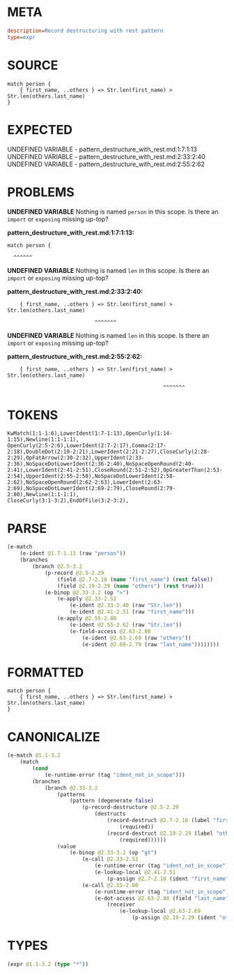 # META
~~~ini
description=Record destructuring with rest pattern
type=expr
~~~
# SOURCE
~~~roc
match person {
    { first_name, ..others } => Str.len(first_name) > Str.len(others.last_name)
}
~~~
# EXPECTED
UNDEFINED VARIABLE - pattern_destructure_with_rest.md:1:7:1:13
UNDEFINED VARIABLE - pattern_destructure_with_rest.md:2:33:2:40
UNDEFINED VARIABLE - pattern_destructure_with_rest.md:2:55:2:62
# PROBLEMS
**UNDEFINED VARIABLE**
Nothing is named `person` in this scope.
Is there an `import` or `exposing` missing up-top?

**pattern_destructure_with_rest.md:1:7:1:13:**
```roc
match person {
```
      ^^^^^^


**UNDEFINED VARIABLE**
Nothing is named `len` in this scope.
Is there an `import` or `exposing` missing up-top?

**pattern_destructure_with_rest.md:2:33:2:40:**
```roc
    { first_name, ..others } => Str.len(first_name) > Str.len(others.last_name)
```
                                ^^^^^^^


**UNDEFINED VARIABLE**
Nothing is named `len` in this scope.
Is there an `import` or `exposing` missing up-top?

**pattern_destructure_with_rest.md:2:55:2:62:**
```roc
    { first_name, ..others } => Str.len(first_name) > Str.len(others.last_name)
```
                                                      ^^^^^^^


# TOKENS
~~~zig
KwMatch(1:1-1:6),LowerIdent(1:7-1:13),OpenCurly(1:14-1:15),Newline(1:1-1:1),
OpenCurly(2:5-2:6),LowerIdent(2:7-2:17),Comma(2:17-2:18),DoubleDot(2:19-2:21),LowerIdent(2:21-2:27),CloseCurly(2:28-2:29),OpFatArrow(2:30-2:32),UpperIdent(2:33-2:36),NoSpaceDotLowerIdent(2:36-2:40),NoSpaceOpenRound(2:40-2:41),LowerIdent(2:41-2:51),CloseRound(2:51-2:52),OpGreaterThan(2:53-2:54),UpperIdent(2:55-2:58),NoSpaceDotLowerIdent(2:58-2:62),NoSpaceOpenRound(2:62-2:63),LowerIdent(2:63-2:69),NoSpaceDotLowerIdent(2:69-2:79),CloseRound(2:79-2:80),Newline(1:1-1:1),
CloseCurly(3:1-3:2),EndOfFile(3:2-3:2),
~~~
# PARSE
~~~clojure
(e-match
	(e-ident @1.7-1.13 (raw "person"))
	(branches
		(branch @2.5-3.2
			(p-record @2.5-2.29
				(field @2.7-2.18 (name "first_name") (rest false))
				(field @2.19-2.29 (name "others") (rest true)))
			(e-binop @2.33-3.2 (op ">")
				(e-apply @2.33-2.52
					(e-ident @2.33-2.40 (raw "Str.len"))
					(e-ident @2.41-2.51 (raw "first_name")))
				(e-apply @2.55-2.80
					(e-ident @2.55-2.62 (raw "Str.len"))
					(e-field-access @2.63-2.80
						(e-ident @2.63-2.69 (raw "others"))
						(e-ident @2.69-2.79 (raw "last_name"))))))))
~~~
# FORMATTED
~~~roc
match person {
	{ first_name, ..others } => Str.len(first_name) > Str.len(others.last_name)
}
~~~
# CANONICALIZE
~~~clojure
(e-match @1.1-3.2
	(match
		(cond
			(e-runtime-error (tag "ident_not_in_scope")))
		(branches
			(branch @2.33-3.2
				(patterns
					(pattern (degenerate false)
						(p-record-destructure @2.5-2.29
							(destructs
								(record-destruct @2.7-2.18 (label "first_name") (ident "first_name")
									(required))
								(record-destruct @2.19-2.29 (label "others") (ident "others")
									(required))))))
				(value
					(e-binop @2.33-3.2 (op "gt")
						(e-call @2.33-2.52
							(e-runtime-error (tag "ident_not_in_scope"))
							(e-lookup-local @2.41-2.51
								(p-assign @2.7-2.18 (ident "first_name"))))
						(e-call @2.55-2.80
							(e-runtime-error (tag "ident_not_in_scope"))
							(e-dot-access @2.63-2.80 (field "last_name")
								(receiver
									(e-lookup-local @2.63-2.69
										(p-assign @2.19-2.29 (ident "others"))))))))))))
~~~
# TYPES
~~~clojure
(expr @1.1-3.2 (type "*"))
~~~
